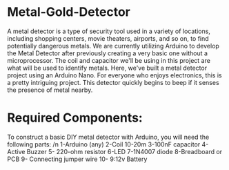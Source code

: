 # Metal-Gold-Detector
A metal detector is a type of security tool used in a variety of locations, including shopping centers, movie theaters, airports, and so on, to find potentially dangerous metals. We are currently utilizing Arduino to develop the Metal Detector after previously creating a very basic one without a microprocessor. The coil and capacitor we'll be using in this project are what will be used to identify metals. Here, we've built a metal detector project using an Arduino Nano. For everyone who enjoys electronics, this is a pretty intriguing project. This detector quickly begins to beep if it senses the presence of metal nearby.
# Required Components: 
To construct a basic DIY metal detector with Arduino, you will need the following parts: /n
1-Arduino (any)
2-Coil 10-20m
3-100nF capacitor
4- Active Buzzer
5- 220-ohm resistor
6-LED
7-1N4007 diode
8-Breadboard or PCB
9- Connecting jumper wire
10- 9:12v Battery 

